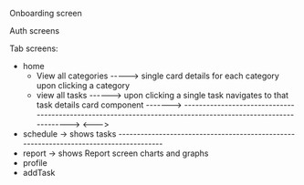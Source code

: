 Onboarding screen

Auth screens

Tab screens:

- home
  - View all categories -----> single card details for each category upon clicking a category
  - view all tasks ------> upon clicking a single task navigates to that task details card component ------->
    ------------------------------------------------------------------------------------------------------------->
    <--->
- schedule -> shows tasks --------------------------------------------------------------------------------------
- report -> shows Report screen charts and graphs
- profile
- addTask
